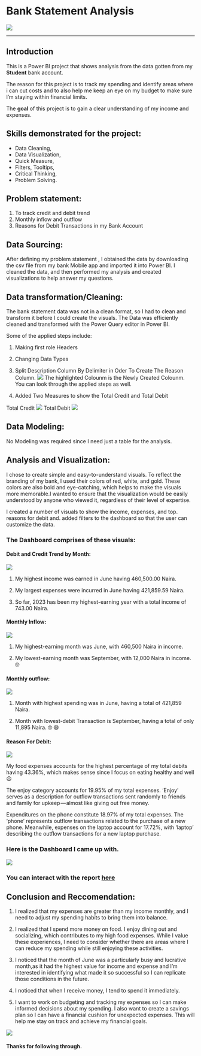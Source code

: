 # Bank Statement Analysis

![](COVER_IMAGE.jpeg)
***

## Introduction

This is a Power BI project that shows analysis from the data gotten from my **Student** bank account.

The reason for this project is to track my spending and identify areas where i can cut costs and to also help me keep an eye on my budget to make sure I’m staying within financial limits.

The **goal** of this project is to gain a clear understanding of my income and expenses.

## Skills demonstrated for the project:

- Data Cleaning,
-  Data Visualization,
-  Quick Measure,
-  Filters, Tooltips,
-   Critical Thinking,
-   Problem Solving.

## Problem statement:

1. To track credit and debit trend
2. Monthly inflow and outflow
3. Reasons for Debit Transactions in my Bank Account

## Data Sourcing:

After defining my problem statement , I obtained the data by downloading the csv file from my bank Mobile app and imported it into Power BI. I cleaned the data, and then performed my analysis and created visualizations to help answer my questions.

## Data transformation/Cleaning:

The bank statement data was not in a clean format, so I had to clean and transform it before I could create the visuals. The Data was efficiently cleaned and transformed with the Power Query editor in Power BI.

Some of the applied steps include:

1. Making first role Headers

2. Changing Data Types

3. Split Description Column By Delimiter in Oder To Create The Reason Column.
![](cleaned_data.png)
The highlighted Colounm is the Newly Created Colounm. You can look through the applied steps as well.

4. Added Two Measures to show the Total Credit and Total Debit

Total Credit
![](MEASURE_1.png)
Total Debit
![](MEASURE_2.png)

## Data Modeling:

No Modeling was required since I need just a table for the analysis.

## Analysis and Visualization:

I chose to create simple and easy-to-understand visuals. To reflect the branding of my bank, I used their colors of red, white, and gold. These colors are also bold and eye-catching, which helps to make the visuals more memorable.I wanted to ensure that the visualization would be easily understood by anyone who viewed it, regardless of their level of expertise.

I created a number of visuals to show the income, expenses, and top. reasons for debit and. added filters to the dashboard so that the user can customize the data.

### The Dashboard comprises of these visuals:

#### Debit and Credit Trend by Month:

![](CREDIT_AND_DEBIT_TREND.png)

1. My highest income was earned in June having 460,500.00 Naira.

2. My largest expenses were incurred in June having 421,859.59 Naira.

3. So far, 2023 has been my highest-earning year with a total income of 743.00 Naira.

#### Monthly Inflow:

![](MONTHLY_INFLOW.png)

1. My highest-earning month was June, with 460,500 Naira in income.

2. My lowest-earning month was September, with 12,000 Naira in income.🤓

#### Monthly outflow:

![](MONTHLY_OUTFLOW.png)

1. Month with highest spending was in June, having a total of 421,859 Naira.

2. Month with lowest-debit Transaction is September, having a total of only 11,895 Naira. 🤓 😄

#### Reason For Debit:

![](REASON_FOR_DEBIT.png)

My food expenses accounts for the highest percentage of my total debits having 43.36%, which makes sense since I focus on eating healthy and well 😃

The enjoy category accounts for 19.95% of my total expenses. ‘Enjoy’ serves as a description for outflow transactions sent randomly to friends and family for upkeep — almost like giving out free money.

Expenditures on the phone constitute 18.97% of my total expenses. The ‘phone’ represents outflow transactions related to the purchase of a new phone. Meanwhile, expenses on the laptop account for 17.72%, with ‘laptop’ describing the outflow transactions for a new laptop purchase.

### Here is the Dashboard I came up with.

![](FINAL_UBA_DASHBOARD.png)

### You can interact with the report [here](https://app.powerbi.com/view?r=eyJrIjoiYTNlZDNkMzMtMWUyYS00ZGQ5LWEyMDMtZGMxNjllNTA3ZDc2IiwidCI6IjBmMzMzYzc0LTM2NzEtNGJkMy1hZjA1LTczNjc1OWI5ODkzZCJ9)

## Conclusion and Reccomendation:

1. I realized that my expenses are greater than my income monthly, and I need to adjust my spending habits to bring them into balance.
   
2. I realized that I spend more money on food. I enjoy dining out and socializing, which contributes to my high food expenses. While I value these experiences, I need to consider whether there are areas where I can reduce my spending while still enjoying these activities.
   
3. I noticed that the month of June was a particularly busy and lucrative month,as it had the highest value for income and expense and I’m interested in identifying what made it so successful so I can replicate those conditions in the future.
   
4. I noticed that when I receive money, I tend to spend it immediately.
   
5. I want to work on budgeting and tracking my expenses so I can make informed decisions about my spending. I also want to create a savings plan so I can have a financial cushion for unexpected expenses. This will help me stay on track and achieve my financial goals.

![](THANKS.jpg)
#### Thanks for following through.




